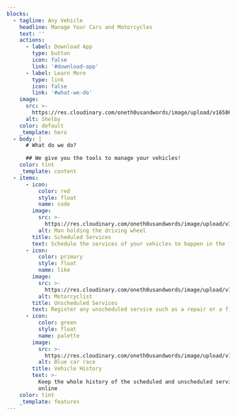 ```yaml
---
blocks:
  - tagline: Any Vehicle
    headline: Manage Your Cars and Motorcycles
    text: ''
    actions:
      - label: Download App
        type: button
        icon: false
        link: '#download-app'
      - label: Learn More
        type: link
        icon: false
        link: '#what-we-do'
    image:
      src: >-
        https://res.cloudinary.com/oneth0usandwords/image/upload/v1658642896/wheel-run/production/website/shelby_lyvice.jpg
      alt: Shelby
    color: default
    _template: hero
  - body: |
      # What do we do?

      ## We give you the tools to manage your vehicles!
    color: tint
    _template: content
  - items:
      - icon:
          color: red
          style: float
          name: code
        image:
          src: >-
            https://res.cloudinary.com/oneth0usandwords/image/upload/v1658674782/wheel-run/production/website/car-1149997_1920_igfyw8.jpg
          alt: Man holding the driving wheel
        title: Scheduled Services
        text: Schedule the services of your vehicles to happen in the future
      - icon:
          color: primary
          style: float
          name: like
        image:
          src: >-
            https://res.cloudinary.com/oneth0usandwords/image/upload/v1658724310/wheel-run/production/website/motorcycle-6288958_640_xxjfvg.jpg
          alt: Motorcyclist
        title: Unscheduled Services
        text: Register any unscheduled service such as a repair or a fix
      - icon:
          color: green
          style: float
          name: palette
        image:
          src: >-
            https://res.cloudinary.com/oneth0usandwords/image/upload/v1658724418/wheel-run/production/website/car-race-438467_640_jp1z3r.jpg
          alt: Blue car race
        title: Vehicle History
        text: >-
          Keep the whole history of the scheduled and unscheduled services
          online
    color: tint
    _template: features
---
```


